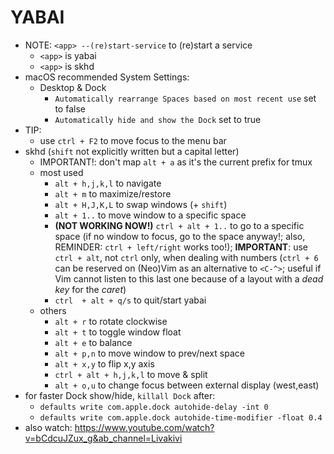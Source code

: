 YABAI
=====

- NOTE: `<app> --(re)start-service` to (re)start a service
  - `<app>` is yabai
  - `<app>` is skhd
- macOS recommended System Settings:
  - Desktop & Dock
    - `Automatically rearrange Spaces based on most recent use` set to false
    - `Automatically hide and show the Dock` set to true
- TIP:
    - use `ctrl + F2` to move focus to the menu bar
- skhd (`shift` not explicitly written but a capital letter)
  - IMPORTANT!: don't map `alt + a` as it's the current prefix for tmux
  - most used
    - `alt + h,j,k,l` to navigate
    - `alt + m` to maximize/restore
    - `alt + H,J,K,L` to swap windows (+ `shift`)
    - `alt + 1..` to move window to a specific space
    - **(NOT WORKING NOW!)** `ctrl + alt + 1..` to go to a specific space
      (if no window to focus, go to the space anyway!; also, REMINDER:
      `ctrl + left/right` works too!); **IMPORTANT**: use `ctrl + alt`, not
      `ctrl` only, when dealing with numbers (`ctrl + 6` can be reserved on
      (Neo)Vim as an alternative to `<C-^>`; useful if Vim cannot listen
      to this last one because of a layout with a *dead key* for the
      *caret*)
    - `ctrl  + alt + q/s` to quit/start yabai
  - others
    - `alt + r` to rotate clockwise
    - `alt + t` to toggle window float
    - `alt + e` to balance
    - `alt + p,n` to move window to prev/next space
    - `alt + x,y` to flip x,y axis
    - `ctrl + alt + h,j,k,l` to move & split
    - `alt + o,u` to change focus between external display (west,east)
- for faster Dock show/hide, `killall Dock` after:
  - `defaults write com.apple.dock autohide-delay -int 0`
  - `defaults write com.apple.dock autohide-time-modifier -float 0.4`
- also watch: https://www.youtube.com/watch?v=bCdcuJZux_g&ab_channel=Livakivi
